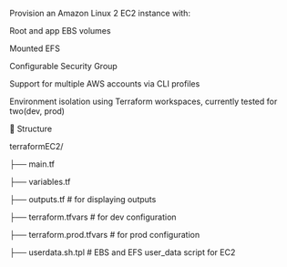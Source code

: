 Provision an Amazon Linux 2 EC2 instance with:

Root and app EBS volumes

Mounted EFS

Configurable Security Group

Support for multiple AWS accounts via CLI profiles

Environment isolation using Terraform workspaces, currently tested for two(dev, prod)





📁 Structure

terraformEC2/

├── main.tf

├── variables.tf

├── outputs.tf                # for displaying outputs

├── terraform.tfvars          # for dev configuration

├── terraform.prod.tfvars     # for prod configuration

├── userdata.sh.tpl           # EBS and EFS user_data script for EC2

